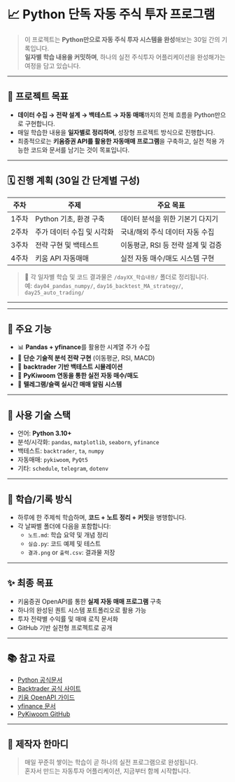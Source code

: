 # 📈 Python 단독 자동 주식 투자 프로그램

> 이 프로젝트는 **Python만으로 자동 주식 투자 시스템을 완성**해보는 30일 간의 기록입니다.  
> **일자별 학습 내용을 커밋하며**, 하나의 실전 주식투자 어플리케이션을 완성해가는 여정을 담고 있습니다.

---

## 🎯 프로젝트 목표

- **데이터 수집 → 전략 설계 → 백테스트 → 자동 매매**까지의 전체 흐름을 Python만으로 구현합니다.
- 매일 학습한 내용을 **일자별로 정리하며**, 성장형 프로젝트 방식으로 진행합니다.
- 최종적으로는 **키움증권 API를 활용한 자동매매 프로그램**을 구축하고, 실전 적용 가능한 코드와 문서를 남기는 것이 목표입니다.

---

## 🗓️ 진행 계획 (30일 간 단계별 구성)

| 주차 | 주제 | 주요 목표 |
|------|------|-----------|
| 1주차 | Python 기초, 환경 구축 | 데이터 분석을 위한 기본기 다지기 |
| 2주차 | 주가 데이터 수집 및 시각화 | 국내/해외 주식 데이터 자동 수집 |
| 3주차 | 전략 구현 및 백테스트 | 이동평균, RSI 등 전략 설계 및 검증 |
| 4주차 | 키움 API 자동매매 | 실전 자동 매수/매도 시스템 구현 |

> 📂 각 일자별 학습 및 코드 결과물은 `/dayXX_학습내용/` 폴더로 정리됩니다.  
예: `day04_pandas_numpy/`, `day16_backtest_MA_strategy/`, `day25_auto_trading/`

---


---

## 📌 주요 기능

- 📊 **Pandas + yfinance**를 활용한 시계열 주가 수집
- 🧠 **단순 기술적 분석 전략 구현** (이동평균, RSI, MACD)
- 🧪 **backtrader 기반 백테스트 시뮬레이션**
- 🔄 **PyKiwoom 연동을 통한 실전 자동 매수/매도**
- 💬 **텔레그램/슬랙 실시간 매매 알림 시스템**

---

## 🧠 사용 기술 스택

- 언어: **Python 3.10+**
- 분석/시각화: `pandas`, `matplotlib`, `seaborn`, `yfinance`
- 백테스트: `backtrader`, `ta`, `numpy`
- 자동매매: `pykiwoom`, `PyQt5`
- 기타: `schedule`, `telegram`, `dotenv`

---

## 📌 학습/기록 방식

- 하루에 한 주제씩 학습하며, **코드 + 노트 정리 + 커밋**을 병행합니다.
- 각 날짜별 폴더에 다음을 포함합니다:
  - `노트.md`: 학습 요약 및 개념 정리
  - `실습.py`: 코드 예제 및 테스트
  - `결과.png` or `출력.csv`: 결과물 저장

---

## ✨ 최종 목표

- 키움증권 OpenAPI를 통한 **실제 자동 매매 프로그램** 구축
- 하나의 완성된 퀀트 시스템 포트폴리오로 활용 가능
- 투자 전략별 수익률 및 매매 로직 문서화
- GitHub 기반 실전형 프로젝트로 공개

---

## 📚 참고 자료

- [Python 공식문서](https://docs.python.org/3/)
- [Backtrader 공식 사이트](https://www.backtrader.com/)
- [키움 OpenAPI 가이드](https://www2.kiwoom.com/)
- [yfinance 문서](https://pypi.org/project/yfinance/)
- [PyKiwoom GitHub](https://github.com/sharebook-kr/pykiwoom)

---

## 👋 제작자 한마디

> 매일 꾸준히 쌓이는 학습이 곧 하나의 실전 프로그램으로 완성됩니다.  
> 혼자서 만드는 자동투자 어플리케이션, 지금부터 함께 시작합니다.

